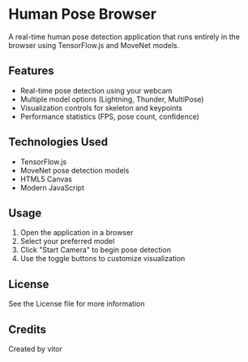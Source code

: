 # Human Pose Browser

A real-time human pose detection application that runs entirely in the browser using TensorFlow.js and MoveNet models.

## Features

- Real-time pose detection using your webcam
- Multiple model options (Lightning, Thunder, MultiPose)
- Visualization controls for skeleton and keypoints
- Performance statistics (FPS, pose count, confidence)

## Technologies Used

- TensorFlow.js
- MoveNet pose detection models
- HTML5 Canvas
- Modern JavaScript

## Usage

1. Open the application in a browser
2. Select your preferred model
3. Click "Start Camera" to begin pose detection
4. Use the toggle buttons to customize visualization

## License

See the License file for more information

## Credits

Created by vitor
